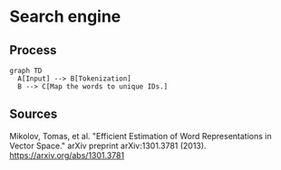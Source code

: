 # Search engine
## Process
```mermaid
graph TD
  A[Input] --> B[Tokenization]
  B --> C[Map the words to unique IDs.]
```

## Sources
Mikolov, Tomas, et al. "Efficient Estimation of Word Representations in Vector Space." arXiv preprint arXiv:1301.3781 (2013). https://arxiv.org/abs/1301.3781
